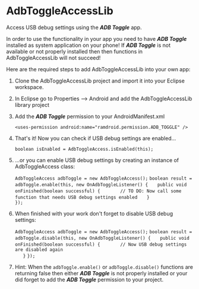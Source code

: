 AdbToggleAccessLib
==================

Access USB debug settings using the ***ADB Toggle*** app.

In order to use the functionality in your app you need to have ***ADB Toggle*** installed as system application on your phone!
If ***ADB Toggle*** is not available or not properly installed then then functions in AdbToggleAccessLib will not succeed!

Here are the required steps to add AdbToggleAccessLib into your own app:

1. Clone the AdbToggleAccessLib project and import it into your Eclipse workspace.

2. In Eclipse go to Properties --> Android and add the AdbToggleAccessLib library project

3. Add the ***ADB Toggle*** permission to your AndroidManifest.xml

	`<uses-permission android:name="ramdroid.permission.ADB_TOGGLE" />`
	
4. That's it! Now you can check if USB debug settings are enabled...

	`boolean isEnabled = AdbToggleAccess.isEnabled(this);`
	
5. ...or you can enable USB debug settings by creating an instance of AdbToggleAccess class:

	`AdbToggleAccess adbToggle = new AdbToggleAccess();`
	`boolean result = adbToggle.enable(this, new OnAdbToggleListener() {`
	`	public void onFinished(boolean successful) {`
	`		// TO DO: Now call some function that needs USB debug settings enabled`
	`	}`	
	`});`
	
6. When finished with your work don't forget to disable USB debug settings:

	`AdbToggleAccess adbToggle = new AdbToggleAccess();`
	`boolean result = adbToggle.disable(this, new OnAdbToggleListener() {`
	`	public void onFinished(boolean successful) {`
	`		// Now USB debug settings are disabled again`		
	`	}`
	`});`
	
7. Hint: When the `adbToggle.enable()` or `adbToggle.disable()` functions are returning false then either ***ADB Toggle*** is not properly installed or your did forget to add the ***ADB Toggle*** permission to your project.
